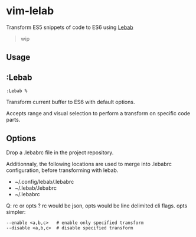 # vim-lelab

Transform ES5 snippets of code to ES6 using [Lebab](http://lebab.io/)

> wip

## Usage

## :Lebab

```
:Lebab %
```

Transform current buffer to ES6 with default options.

Accepts range and visual selection to perform a transform on specific code parts.

## Options

Drop a .lebabrc file in the project repository.

Additionnaly, the following locations are used to merge into .lebabrc configuration, before transforming with lebab.

- ~/.config/lebab/.lebabrc
- ~/.lebab/.lebabrc
- ~/.lebabrc

Q: rc or opts ? rc would be json, opts would be line delimited cli flags. opts simpler:

```
--enable <a,b,c>   # enable only specified transform
--disable <a,b,c>  # disable specified transform
```
